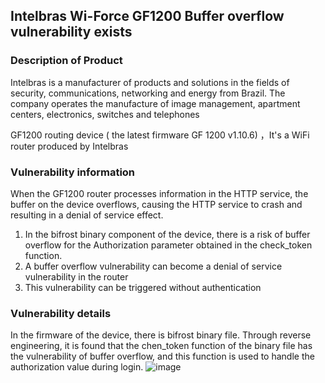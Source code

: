 ## Intelbras Wi-Force GF1200  Buffer overflow vulnerability exists



### Description of Product

Intelbras is a manufacturer of products and solutions in the fields of security, communications, networking and energy from Brazil. The company operates the manufacture of image management, apartment centers, electronics, switches and telephones

GF1200 routing device ( the latest firmware GF 1200 v1.10.6)  ，It's a WiFi router produced by Intelbras





### Vulnerability information

When the GF1200 router processes information in the HTTP service, the buffer on the device overflows, causing the HTTP service to crash and resulting in a denial of service effect.

1. In the bifrost binary component of the device, there is a risk of buffer overflow for the Authorization parameter obtained in the check_token function.
2. A buffer overflow vulnerability can become a denial of service vulnerability in the router
3. This vulnerability can be triggered without authentication

### Vulnerability details

In the firmware of the device, there is bifrost binary file. Through reverse engineering, it is found that the chen_token function of the binary file has the vulnerability of buffer overflow, and this function is used to handle the authorization value during login.
![image](https://github.com/tigerOrtiger/XXXXXXX1/blob/main/img/image-20210628223241514.png)
